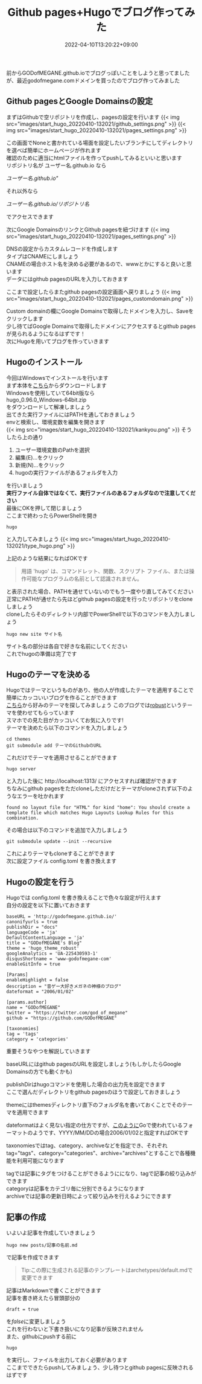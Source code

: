 ﻿---
title: "Github pages+Hugoでブログ作ってみた"
slug: start_hugo_20220410-132021
date: 2022-04-10T13:20:22+09:00

tags: ["PC", "Web"]
categories: ["PC関連"]

draft: false
---

前からGODofMEGANE.github.ioでブログっぽいことをしようと思ってましたが、最近godofmegane.comドメインを買ったのでブログ作ってみました
## Github pagesとGoogle Domainsの設定
まずはGithubで空リポジトリを作成し、pagesの設定を行います
{{< img src="images/start_hugo_20220410-132021/github_settings.png" >}}
{{< img src="images/start_hugo_20220410-132021/pages_settings.png" >}}

この画面でNoneと書かれている場面を設定したいブランチにしてディレクトリを選べば簡単にホームページが作れます  
確認のために適当にhtmlファイルを作ってpushしてみるといいと思います  
リポジトリ名が ユーザー名.github.io なら  

*ユーザー名.github.io"*  

それ以外なら  

*ユーザー名.github.io/リポジトリ名*  

でアクセスできます

次にGoogle DomainsのリンクとGithub pagesを紐づけます
{{< img src="images/start_hugo_20220410-132021/pages_settings.png" >}}

DNSの設定からカスタムレコードを作成します  
タイプはCNAMEにしましょう  
CNAMEの場合ホスト名を決める必要があるので、wwwとかにすると良いと思います  
データにはgithub pagesのURLを入力しておきます  

ここまで設定したらまたgithub pagesの設定画面へ戻りましょう
{{< img src="images/start_hugo_20220410-132021/pages_customdomain.png" >}}

Custom domainの欄にGoogle Domainsで取得したドメインを入力し、Saveをクリックします  
少し待てばGoogle Domainsで取得したドメインにアクセスするとgithub pagesが見られるようになるはずです！  
次にHugoを用いてブログを作っていきます
## Hugoのインストール
今回はWindowsでインストールを行います  
まず本体を[こちら](https://github.com/gohugoio/hugo/releases)からダウンロードします  
Windowsを使用していて64bit版なら  
hugo_0.96.0_Windows-64bit.zip  
をダウンロードして解凍しましょう  
出てきた実行ファイルにはPATHを通しておきましょう  
envと検索し、環境変数を編集を開きます  
{{< img src="images/start_hugo_20220410-132021/kankyou.png" >}}
そうしたら上の通り  
1. ユーザー環境変数のPathを選択
2. 編集(E)…をクリック
3. 新規(N)…をクリック
4. hugoの実行ファイルがあるフォルダを入力  

を行いましょう  
**実行ファイル自体ではなくて、実行ファイルのあるフォルダなので注意してください**  
最後にOKを押して閉じましょう  
ここまで終わったらPowerShellを開き  
~~~
hugo
~~~
と入力してみましょう
{{< img src="images/start_hugo_20220410-132021/type_hugo.png" >}}

上記のような結果になればOKです  
> 用語 'hugo' は、コマンドレット、関数、スクリプト ファイル、または操作可能なプログラムの名前として認識されません。

と表示された場合、PATHを通せていないのでもう一度やり直してみてください  
正常にPATHが通せたら先ほどgithub pagesの設定を行ったリポジトリをcloneしましょう  
cloneしたらそのディレクトリ内部でPowerShellで以下のコマンドを入力しましょう  
~~~
hugo new site サイト名
~~~
サイト名の部分は各自で好きな名前にしてください  
これでhugoの準備は完了です  
## Hugoのテーマを決める
Hugoではテーマというものがあり、他の人が作成したテーマを適用することで簡単にカッコいいブログを作ることができます  
[こちら](https://themes.gohugo.io/)から好みのテーマを探してみましょう
このブログでは[robust](https://github.com/dim0627/hugo_theme_robust)というテーマを使わせてもらっています  
スマホでの見た目がカッコいくてお気に入りです!  
テーマを決めたら以下のコマンドを入力しましょう  
~~~
cd themes
git submodule add テーマのGithubのURL
~~~  
これだけでテーマを適用させることができます  
~~~
hugo server
~~~
と入力した後に http://localhost:1313/ にアクセスすれば確認ができます  
ちなみにgithub pagesをただcloneしただけだとテーマがcloneされず以下のようなエラーを吐かれます  
```
found no layout file for "HTML" for kind "home": You should create a template file which matches Hugo Layouts Lookup Rules for this combination.
```
その場合は以下のコマンドを追加で入力しましょう
```
git submodule update --init --recursive
```
これによりテーマもcloneすることができます  
次に設定ファイル config.toml を書き換えます
## Hugoの設定を行う
Hugoでは config.toml を書き換えることで色々な設定が行えます  
自分の設定を以下に置いておきます  
~~~
baseURL = 'http://godofmegane.github.io/'
canonifyurls = true
publishDir = "docs"
languageCode = 'ja'
DefaultContentLanguage = 'ja'
title = "GODofMEGANE's Blog"
theme = 'hugo_theme_robust'
googleAnalytics = 'UA-225430593-1'
disqusShortname = 'www-godofmegane-com'
enableGitInfo = true

[Params]
enableHighlight = false
description = "音ゲー大好きメガネの神様のブログ"
dateformat = "2006/01/02"

[params.author]
name = "GODofMEGANE"
twitter = "https://twitter.com/god_of_megane"
github = "https://github.com/GODofMEGANE"

[taxonomies]
tag = 'tags'
category = 'categories'
~~~
重要そうなやつを解説していきます  

baseURLにはgithub pagesのURLを設定しましょう(もしかしたらGoogle Domainsの方でも動くかも)  

publishDirはhugoコマンドを使用した場合の出力先を設定できます  
ここで選んだディレクトリをgithub pagesのほうで設定しておきましょう  

themeにはthemesディレクトリ直下のフォルダ名を書いておくことでそのテーマを適用できます  

dateformatはよく見ない指定の仕方ですが、[このように](https://qiita.com/ruiu/items/5936b4c3bd6eb487c182)Goで使われているフォーマットのようです、YYYY/MM/DDの場合2006/01/02と指定すればOKです  

taxonomiesではtag、category、archiveなどを指定でき、それぞれtag="tags"、category="categories"、archive="archives"とすることで各種機能を利用可能になります  

tagでは記事にタグをつけることができるようにになり、tagで記事の絞り込みができます  
categoryは記事をカテゴリ毎に分別できるようになります  
archiveでは記事の更新日時によって絞り込みを行えるようにできます  
## 記事の作成
いよいよ記事を作成していきましょう  
```
hugo new posts/記事の名前.md
```
で記事を作成できます
> Tip:この際に生成される記事のテンプレートはarchetypes/default.mdで変更できます

記事はMarkdownで書くことができます  
記事を書き終えたら冒頭部分の
```
draft = true
```
を*false*に変更しましょう  
これを行わないと下書き扱いになり記事が反映されません  
また、githubにpushする前に
```
hugo
```
を実行し、ファイルを出力しておく必要があります  
ここまでできたらpushしてみましょう、少し待つとgithub pagesに反映されるはずです
<!--
## hugo newの効率化
今のままでも記事は作成できますが、記事のファイル名が被らないようにする必要があったり、日本語名にするとURLに日本語が表示されてしまったりと少し不便です  
そこでpowershellで利用可能なスクリプトを作成しました、以下にコードを載せます
```
Param([parameter(mandatory=$true)][String]$slug)
$time = Get-Date -UFormat "%Y%m%d-%H%M%S"
hugo new posts/$($slug)_$($time).md
$file_contents = Get-Content ./content/posts/$($slug)_$($time).md -Encoding utf8 | % { $_ -creplace "title: ""$($slug)_$($time)""", "title: ""$($slug)"""}
Write-Output $file_contents | Out-File ./content/posts/$($slug)_$($time).md -Encoding UTF8
New-Item ./static/images/$($slug)_$($time) -ItemType Directory
Start-Process -FilePath ./content/posts/$($slug)_$($time).md
start 'C:\Program Files\Google\Chrome\Application\chrome.exe' 'http://localhost:1313/'
hugo server
```
またこれに合わせarchetypes/default.mdを以下のように変更しました
```
---
title: "{{ .Name }}"
slug: {{ .Name }}
date: {{ .Date }}

tags: []
categories: ["未分類"]

draft: false
---

```
このスクリプトは
```
./new.ps1 article
```
のように使用することができ、その場合はファイル名とURLは article_YYYYMMDD-HHMMSS.md となります
また、記事名には article が使用されます
-->